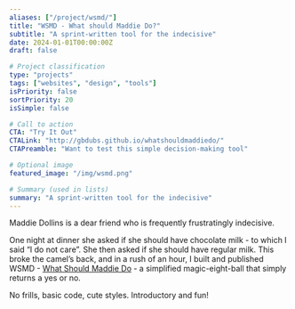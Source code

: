 ```yaml
---
aliases: ["/project/wsmd/"]
title: "WSMD - What should Maddie Do?"
subtitle: "A sprint-written tool for the indecisive"
date: 2024-01-01T00:00:00Z
draft: false

# Project classification
type: "projects"
tags: ["websites", "design", "tools"]
isPriority: false
sortPriority: 20
isSimple: false

# Call to action
CTA: "Try It Out"
CTALink: "http://gbdubs.github.io/whatshouldmaddiedo/"
CTAPreamble: "Want to test this simple decision-making tool"

# Optional image
featured_image: "/img/wsmd.png"

# Summary (used in lists)
summary: "A sprint-written tool for the indecisive"
---
```


Maddie Dollins is a dear friend who is frequently frustratingly indecisive. 

One night at dinner she asked if she should have chocolate milk - to which I said “I do not care”. She then asked if she should have regular milk. This broke the camel’s back, and in a rush of an hour, I built and published WSMD - [What Should Maddie Do](http://gbdubs.github.io/whatshouldmaddiedo/) - a simplified magic-eight-ball that simply returns a yes or no.

No frills, basic code, cute styles. Introductory and fun!
